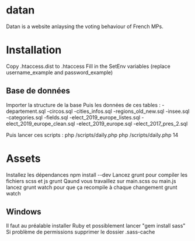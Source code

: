 # datan
 Datan is a website anlaysing the voting behaviour of French MPs.

# Installation
Copy .htaccess.dist to .htaccess
Fill in the SetEnv variables (replace username_example and password_example)

## Base de données
Importer la structure de la base
Puis les données de ces tables :
-departement.sql
-circos.sql
-cities_infos.sql
-regions_old_new.sql
-insee.sql
-categories.sql
-fields.sql
-elect_2019_europe_listes.sql
-elect_2019_europe_clean.sql
-elect_2019_europe.sql
-elect_2017_pres_2.sql

Puis lancer ces scripts :
php /scripts/daily.php
php /scripts/daily.php 14

# Assets
Installez les dépendances
npm install --dev
Lancez grunt pour compiler les fichiers scss et js
grunt
Qaund vous travaillez sur main.scss ou main.js lancez grunt watch pour que ça recompile à chaque changement
grunt watch 
## Windows
Il faut au préalable installer Ruby et possiblement lancer "gem install sass"
Si problème de permissions supprimer le dossier .sass-cache
